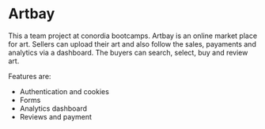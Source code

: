 # Artbay

This a team project at conordia bootcamps.
Artbay is an online market place for art. Sellers can upload their art and also follow the sales, payaments and analytics via a dashboard. The buyers can search, select, buy and review art. 

Features are:
- Authentication and cookies
- Forms
- Analytics dashboard
- Reviews and payment
